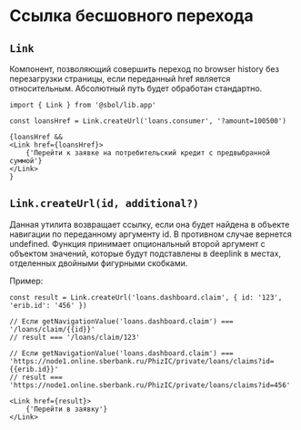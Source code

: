 # Ссылка бесшовного перехода

## `Link`

Компонент, позволяющий совершить переход по browser history
без перезагрузки страницы, если переданный href является
относительным. Абсолютный путь будет обработан стандартно.
```
import { Link } from '@sbol/lib.app'

const loansHref = Link.createUrl('loans.consumer', '?amount=100500')

{loansHref &&
<Link href={loansHref}>
    {'Перейти к заявке на потребительский кредит с предвыбранной суммой'}
</Link>
}
```

## `Link.createUrl(id, additional?)`

Данная утилита возвращает ссылку, если она будет найдена
в объекте навигации по переданному аргументу id.
В противном случае вернется undefined.
Функция принимает опциональный второй аргумент с объектом значений,
которые будут подставлены в deeplink в местах, отделенных двойными
фигурными скобками.

Пример:
```
const result = Link.createUrl('loans.dashboard.claim', { id: '123', 'erib.id': '456' })

// Если getNavigationValue('loans.dashboard.claim') === '/loans/claim/{{id}}'
// result === '/loans/claim/123'

// Если getNavigationValue('loans.dashboard.claim') === 'https://node1.online.sberbank.ru/PhizIC/private/loans/claims?id={{erib.id}}'
// result === 'https://node1.online.sberbank.ru/PhizIC/private/loans/claims?id=456'

<Link href={result}>
    {'Перейти в заявку'}
</Link>
```
